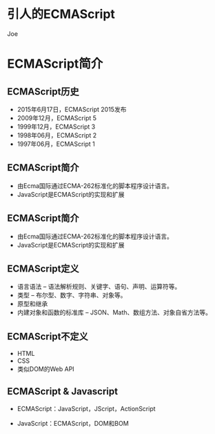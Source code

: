 # 引人的ECMAScript
Joe



# ECMAScript简介



## ECMAScript历史
* 2015年6月17日，ECMAScript 2015发布
* 2009年12月，ECMAScript 5
* 1999年12月，ECMAScript 3
* 1998年06月，ECMAScript 2
* 1997年06月，ECMAScript 1



## ECMAScript简介
* 由Ecma国际通过ECMA-262标准化的脚本程序设计语言。
* JavaScript是ECMAScript的实现和扩展



## ECMAScript简介
* 由Ecma国际通过ECMA-262标准化的脚本程序设计语言。
* JavaScript是ECMAScript的实现和扩展



## ECMAScript定义
* 语言语法 – 语法解析规则、关键字、语句、声明、运算符等。
* 类型 – 布尔型、数字、字符串、对象等。
* 原型和继承
* 内建对象和函数的标准库 – JSON、Math、数组方法、对象自省方法等。



## ECMAScript不定义
* HTML
* CSS
* 类似DOM的Web API



## ECMAScript & Javascript
* ECMAScript：JavaScript，JScript，ActionScript


* JavaScript：ECMAScript，DOM和BOM
